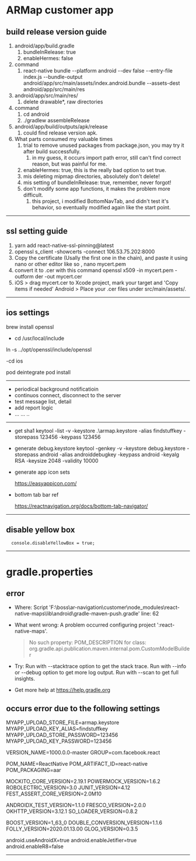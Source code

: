 # ARMap customer app

## build release version guide

1. android/app/build.gradle
   1. bundleInRelease: true
   2. enableHermes: false
2. command
   1. react-native bundle --platform android --dev false --entry-file index.js --bundle-output android/app/src/main/assets/index.android.bundle --assets-dest android/app/src/main/res
3. android/app/src/main/res/
   1. delete drawable\*, raw directories
4. command
   1. cd android
   2. ./gradlew assembleRelease
5. android/app/build/outputs/apk/release
   1. could find release version apk.
6. What parts consumed my valuable times
   1. trial to remove unused packages from package.json, you may try it after build successfully.
      1. in my guess, it occurs import path error, still can't find correct reason, but was painful for me.
   2. enableHermes: true, this is the really bad option to set true.
   3. mis deleting mipmap directories, absolutely don't delete!
   4. mis setting of bundleInRelease: true, remember, never forgot!
   5. don't modify some app functions, it makes the problem more difficult.
      1. this project, i modified BottomNavTab, and didn't test it's behavior, so eventually modified again like the start point.

---

## ssl setting guide

1. yarn add react-native-ssl-pinning@latest
2. openssl s_client -showcerts -connect 106.53.75.202:8000
3. Copy the certificate (Usally the first one in the chain), and paste it using nano or other editor like so , nano mycert.pem
4. convert it to .cer with this command openssl x509 -in mycert.pem -outform der -out mycert.cer
5. iOS > drag mycert.cer to Xcode project, mark your target and 'Copy items if needed'
   Android > Place your .cer files under src/main/assets/.

---

## ios settings

brew install openssl

- cd /usr/local/include

ln -s ../opt/openssl/include/openssl

-cd ios

pod deintegrate
pod install

---

- periodical background notificatioin
- continuos connect, disconnect to the server
- test message list, detail
- add report logic
- ... ... ..

---

- get sha1
  keytool -list -v -keystore .\armap.keystore -alias findstuffkey -storepass 123456 -keypass 123456

- generate debug.keystore
  keytool -genkey -v -keystore debug.keystore -storepass android -alias androiddebugkey -keypass android -keyalg RSA -keysize 2048 -validity 10000

- generate app icon sets

  https://easyappicon.com/

- bottom tab bar ref

  https://reactnavigation.org/docs/bottom-tab-navigator/

---

## disable yellow box

      console.disableYellowBox = true;

---

# gradle.properties

## error

- Where:
  Script 'F:\boss\ar-navigation\customer\node_modules\react-native-maps\lib\android\gradle-maven-push.gradle' line: 62

- What went wrong:
  A problem occurred configuring project ':react-native-maps'.

  > No such property: POM_DESCRIPTION for class: org.gradle.api.publication.maven.internal.pom.CustomModelBuilder

- Try:
  Run with --stacktrace option to get the stack trace. Run with --info or --debug option to get more log output. Run with --scan to get full insights.

- Get more help at https://help.gradle.org

## occurs error due to the following settings

MYAPP_UPLOAD_STORE_FILE=armap.keystore
MYAPP_UPLOAD_KEY_ALIAS=findstuffkey
MYAPP_UPLOAD_STORE_PASSWORD=123456
MYAPP_UPLOAD_KEY_PASSWORD=123456

VERSION_NAME=1000.0.0-master
GROUP=com.facebook.react

POM_NAME=ReactNative
POM_ARTIFACT_ID=react-native
POM_PACKAGING=aar

MOCKITO_CORE_VERSION=2.19.1
POWERMOCK_VERSION=1.6.2
ROBOLECTRIC_VERSION=3.0
JUNIT_VERSION=4.12
FEST_ASSERT_CORE_VERSION=2.0M10

ANDROIDX_TEST_VERSION=1.1.0
FRESCO_VERSION=2.0.0
OKHTTP_VERSION=3.12.1
SO_LOADER_VERSION=0.8.2

BOOST_VERSION=1_63_0
DOUBLE_CONVERSION_VERSION=1.1.6
FOLLY_VERSION=2020.01.13.00
GLOG_VERSION=0.3.5

android.useAndroidX=true
android.enableJetifier=true
android.enableR8=false

---
